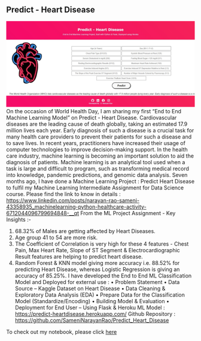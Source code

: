 ## Predict - Heart Disease

![enter image description here](https://github.com/SameniNarayanRao/Predict_Heart_Disease/blob/main/urld.JPG)
On the occasion of World Health Day, I am sharing my first “End to End Machine Learning Model” on Predict - Heart Disease. Cardiovascular diseases are the leading cause of death globally, taking an estimated 17.9 million lives each year. Early diagnosis of such a disease is a crucial task for many health care providers to prevent their patients for such a disease and to save lives. 
In recent years, practitioners have increased their usage of computer technologies to improve decision-making support. In the health care industry, machine learning is becoming an important solution to aid the diagnosis of patients. Machine learning is an analytical tool used when a task is large and difficult to program, such as transforming medical record into knowledge, pandemic predictions, and genomic data analysis.
Seven months ago, I have done a Machine Learning Project : Predict Heart Disease to fulfil my Machine Learning Intermediate Assignment for Data Science course. Please find the link to know in details : https://www.linkedin.com/posts/narayan-rao-sameni-43358935_machinelearning-python-healthcare-activity-6712044096799694848-__qt
From the ML Project Assignment - Key Insights :-
1.	68.32% of Males are getting affected by Heart Diseases.
2.	Age group 41 to 54 are more risk.
3.	The Coefficient of Correlation is very high for these 4 features - Chest Pain, Max Heart Rate, Slope of ST Segment & Electrocardiographic Result features are helping to predict heart disease.
4.	Random Forest & KNN model giving more accuracy i.e. 88.52% for predicting Heart Disease, whereas Logistic Regression is giving an accuracy of 85.25%.
I have developed the End to End ML Classification Model and Deployed for external use : 
•	Problem Statement
•	Data Source – Kaggle Dataset on Heart Disease
•	Data Cleaning & Exploratory Data Analysis (EDA)
•	Prepare Data for the Classification Model (Standardize/Encoding)
•	Building Model & Evaluation
•	Deployment for End User – Using Flask & Heroku
ML Model :  https://predict-heartdisease.herokuapp.com/
Github Repository :  https://github.com/SameniNarayanRao/Predict_Heart_Disease


To check out my notebook, please click [here](https://github.com/SameniNarayanRao/Predict_Heart_Disease/blob/main/Heart_Disease.ipynb)
